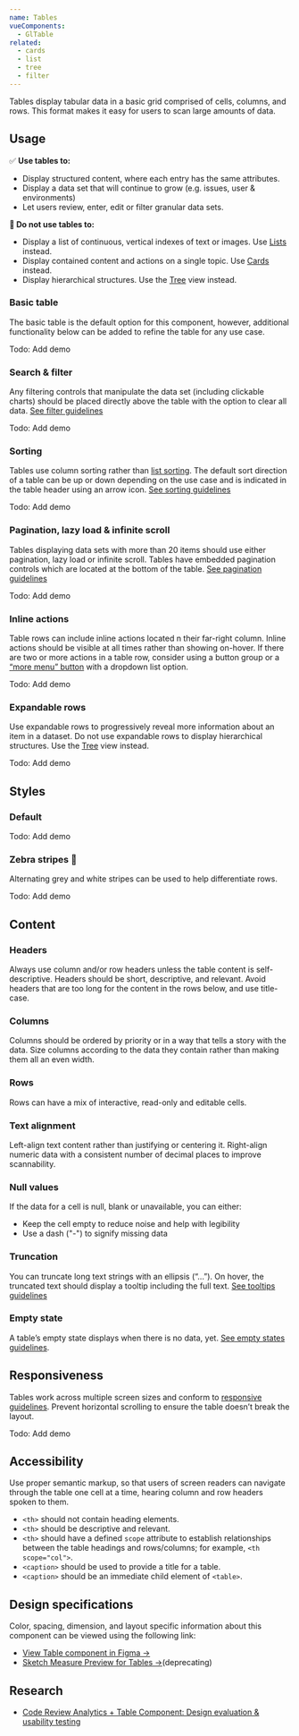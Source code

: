 ```yaml
---
name: Tables
vueComponents: 
  - GlTable
related:
  - cards
  - list
  - tree
  - filter
---
```


Tables display tabular data in a basic grid comprised of cells, columns, and rows. This format makes it easy for users to scan large amounts of data. 

## Usage

✅ **Use tables to:**

- Display structured content, where each entry has the same attributes.
- Display a data set that will continue to grow (e.g. issues, user & environments)
- Let users review, enter, edit or filter granular data sets.

**🛑 Do not use tables to:**

- Display a list of continuous, vertical indexes of text or images. Use [Lists](https://design.gitlab.com/components/list) instead.
- Display contained content and actions on a single topic. Use [Cards](https://design.gitlab.com/components/cards) instead.
- Display hierarchical structures. Use the [Tree](https://design.gitlab.com/components/tree) view instead.

### Basic table

The basic table is the default option for this component, however, additional functionality below can be added to refine the table for any use case.

Todo: Add demo

### Search & filter

Any filtering controls that manipulate the data set (including clickable charts) should be placed directly above the table with the option to clear all data. [See filter guidelines](https://design.gitlab.com/components/filter)

Todo: Add demo

### Sorting

Tables use column sorting rather than [list sorting](https://design.gitlab.com/components/sorting). The default sort direction of a table can be up or down depending on the use case and is indicated in the table header using an arrow icon. [See sorting guidelines](https://design.gitlab.com/components/sorting/)

Todo: Add demo

### Pagination, lazy load & infinite scroll

Tables displaying data sets with more than 20 items should use either pagination, lazy load or infinite scroll. Tables have embedded pagination controls which are located at the bottom of the table. [See pagination guidelines](https://design.gitlab.com/components/pagination)

Todo: Add demo

### Inline actions

Table rows can include inline actions located n their far-right column. Inline actions should be visible at all times rather than showing on-hover. If there are two or more actions in a table row, consider using a button group or a [“more menu” button](https://design.gitlab.com/components/button#ellipsis) with a dropdown list option.

Todo: Add demo

### Expandable rows

Use expandable rows to progressively reveal more information about an item in a dataset.  Do not use expandable rows to display hierarchical structures. Use the [Tree](https://design.gitlab.com/components/tree) view instead.

Todo: Add demo

## Styles

### Default

Todo: Add demo

### Zebra stripes 🦓

Alternating grey and white stripes can be used to help differentiate rows.

Todo: Add demo

## Content

### Headers

Always use column and/or row headers unless the table content is self-descriptive. Headers should be short, descriptive, and relevant. Avoid headers that are too long for the content in the rows below, and use title-case.

### Columns

Columns should be ordered by priority or in a way that tells a story with the data. Size columns according to the data they contain rather than making them all an even width. 

### Rows

Rows can have a mix of interactive, read-only and editable cells. 

### Text alignment

Left-align text content rather than justifying or centering it. Right-align numeric data with a consistent number of decimal places to improve scannability.

### Null values

If the data for a cell is null, blank or unavailable, you can either:

- Keep the cell empty to reduce noise and help with legibility
- Use a dash ("-") to signify missing data

### Truncation

You can truncate long text strings with an ellipsis (“…”). On hover, the truncated text should display a tooltip including the full text. [See tooltips guidelines](https://design.gitlab.com/components/tooltips)

### Empty state

A table’s empty state displays when there is no data, yet. [See empty states guidelines](https://design.gitlab.com/regions/empty-states).

## Responsiveness

Tables work across multiple screen sizes and conform to [responsive guidelines](https://design.gitlab.com/components/tables/#responsiveness). Prevent horizontal scrolling to ensure the table doesn’t break the layout. 

Todo: Add demo

## Accessibility

Use proper semantic markup, so that users of screen readers can navigate through the table one cell at a time, hearing column and row headers spoken to them.

- `<th>` should not contain heading elements.
- `<th>` should be descriptive and relevant.
- `<th>` should have a defined `scope` attribute to establish relationships between the table headings and rows/columns; for example, `<th scope="col">`.
- `<caption>` should be used to provide a title for a table.
- `<caption>` should be an immediate child element of `<table>`.

## Design specifications

Color, spacing, dimension, and layout specific information about this component can be viewed using the following link:

- [View Table component in Figma →](https://www.figma.com/file/mZ4qECdXMJuFlUAvzl9XE1/Tables)
- [Sketch Measure Preview for Tables →](https://gitlab-org.gitlab.io/gitlab-design/hosted/design-gitlab-specs/tables-spec-previews/)(deprecating)

## Research

- [Code Review Analytics + Table Component: Design evaluation & usability testing](https://gitlab.com/groups/gitlab-org/-/epics/2954)

